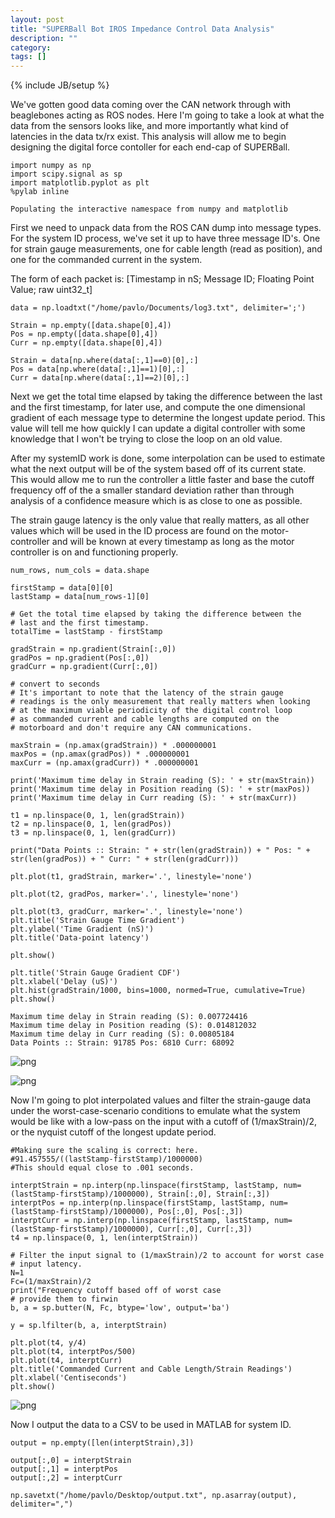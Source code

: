 ```yaml
---
layout: post
title: "SUPERBall Bot IROS Impedance Control Data Analysis"
description: ""
category: 
tags: []
---
```

{% include JB/setup %}

We've gotten good data coming over the CAN network through with beaglebones
acting as ROS nodes.  Here I'm going to take a look at what the data from the
sensors looks like, and more importantly what kind of latencies in the data
tx/rx exist.  This analysis will allow me to begin designing the digital force
contoller for each end-cap of SUPERBall.


    import numpy as np
    import scipy.signal as sp
    import matplotlib.pyplot as plt
    %pylab inline

    Populating the interactive namespace from numpy and matplotlib


First we need to unpack data from the ROS CAN dump into message types.  For the
system ID process, we've set it up to have three message ID's.  One for strain
gauge measurements, one for cable length (read as position), and one for the
commanded current in the system.

The form of each packet is: [Timestamp in nS; Message ID; Floating Point Value;
raw uint32_t]


    data = np.loadtxt("/home/pavlo/Documents/log3.txt", delimiter=';')  
    
    Strain = np.empty([data.shape[0],4])
    Pos = np.empty([data.shape[0],4])
    Curr = np.empty([data.shape[0],4])
    
    Strain = data[np.where(data[:,1]==0)[0],:]
    Pos = data[np.where(data[:,1]==1)[0],:]
    Curr = data[np.where(data[:,1]==2)[0],:]

Next we get the total time elapsed by taking the difference between the last and
the first timestamp, for later use, and compute the one dimensional gradient of
each message type to determine the longest update period.  This value will tell
me how quickly I can update a digital controller with some knowledge that I
won't be trying to close the loop on an old value.

After my systemID work is done, some interpolation can be used to estimate what
the next output will be of the system based off of its current state.  This
would allow me to run the controller a little faster and base the cutoff
frequency off of the a smaller standard deviation rather than through analysis
of a confidence measure which is as close to one as possible.

The strain gauge latency is the only value that really matters, as all other
values which will be used in the ID process are found on the motor-controller
and will be known at every timestamp as long as the motor controller is on and
functioning properly.


    num_rows, num_cols = data.shape
    
    firstStamp = data[0][0]
    lastStamp = data[num_rows-1][0]
    
    # Get the total time elapsed by taking the difference between the
    # last and the first timestamp.
    totalTime = lastStamp - firstStamp
    
    gradStrain = np.gradient(Strain[:,0])
    gradPos = np.gradient(Pos[:,0])
    gradCurr = np.gradient(Curr[:,0])
    
    # convert to seconds
    # It's important to note that the latency of the strain gauge
    # readings is the only measurement that really matters when looking
    # at the maximum viable periodicity of the digital control loop
    # as commanded current and cable lengths are computed on the 
    # motorboard and don't require any CAN communications.
    
    maxStrain = (np.amax(gradStrain)) * .000000001
    maxPos = (np.amax(gradPos)) * .000000001
    maxCurr = (np.amax(gradCurr)) * .000000001
    
    print('Maximum time delay in Strain reading (S): ' + str(maxStrain))
    print('Maximum time delay in Position reading (S): ' + str(maxPos))
    print('Maximum time delay in Curr reading (S): ' + str(maxCurr))
    
    t1 = np.linspace(0, 1, len(gradStrain))
    t2 = np.linspace(0, 1, len(gradPos))
    t3 = np.linspace(0, 1, len(gradCurr))
    
    print("Data Points :: Strain: " + str(len(gradStrain)) + " Pos: " + str(len(gradPos)) + " Curr: " + str(len(gradCurr)))
    
    plt.plot(t1, gradStrain, marker='.', linestyle='none')
    
    plt.plot(t2, gradPos, marker='.', linestyle='none')
    
    plt.plot(t3, gradCurr, marker='.', linestyle='none')
    plt.title('Strain Gauge Time Gradient')
    plt.ylabel('Time Gradient (nS)')
    plt.title('Data-point latency')
    
    plt.show()
    
    plt.title('Strain Gauge Gradient CDF')
    plt.xlabel('Delay (uS)')
    plt.hist(gradStrain/1000, bins=1000, normed=True, cumulative=True)
    plt.show()

    Maximum time delay in Strain reading (S): 0.007724416
    Maximum time delay in Position reading (S): 0.014812032
    Maximum time delay in Curr reading (S): 0.00805184
    Data Points :: Strain: 91785 Pos: 6810 Curr: 68092



![png](http://pavlo.me/IROSDataAnalysis_files/IROSDataAnalysis_6_1.png)



![png](http://pavlo.me/IROSDataAnalysis_files/IROSDataAnalysis_6_2.png)


Now I'm going to plot interpolated values and filter the strain-gauge data under
the worst-case-scenario conditions to emulate what the system would be like with
a low-pass on the input with a cutoff of (1/maxStrain)/2, or the nyquist cutoff
of the longest update period.


    #Making sure the scaling is correct: here.
    #91.457555/((lastStamp-firstStamp)/1000000)
    #This should equal close to .001 seconds.
    
    interptStrain = np.interp(np.linspace(firstStamp, lastStamp, num=(lastStamp-firstStamp)/1000000), Strain[:,0], Strain[:,3])
    interptPos = np.interp(np.linspace(firstStamp, lastStamp, num=(lastStamp-firstStamp)/1000000), Pos[:,0], Pos[:,3])
    interptCurr = np.interp(np.linspace(firstStamp, lastStamp, num=(lastStamp-firstStamp)/1000000), Curr[:,0], Curr[:,3])
    t4 = np.linspace(0, 1, len(interptStrain))
    
    # Filter the input signal to (1/maxStrain)/2 to account for worst case
    # input latency.
    N=1
    Fc=(1/maxStrain)/2
    print("Frequency cutoff based off of worst case 
    # provide them to firwin
    b, a = sp.butter(N, Fc, btype='low', output='ba')
    
    y = sp.lfilter(b, a, interptStrain)
    
    plt.plot(t4, y/4)
    plt.plot(t4, interptPos/500)
    plt.plot(t4, interptCurr)
    plt.title('Commanded Current and Cable Length/Strain Readings')
    plt.xlabel('Centiseconds')
    plt.show()


![png](http://pavlo.me/IROSDataAnalysis_files/IROSDataAnalysis_8_0.png)


Now I output the data to a CSV to be used in MATLAB for system ID.


    output = np.empty([len(interptStrain),3])
    
    output[:,0] = interptStrain
    output[:,1] = interptPos
    output[:,2] = interptCurr
    
    np.savetxt("/home/pavlo/Desktop/output.txt", np.asarray(output), delimiter=",")
